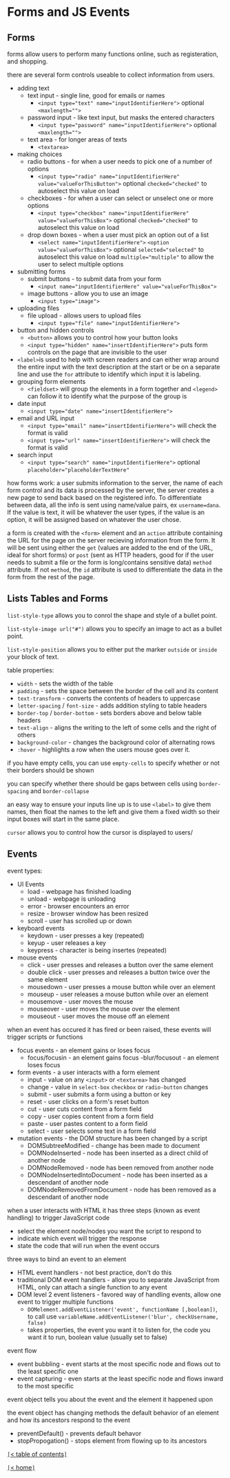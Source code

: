 # Forms and JS Events

<!-- from HTML&CSS by Jon Duckett -->
## Forms

forms allow users to perform many functions online, such as registeration, and shopping.

there are several form controls useable to collect information from users.

- adding text
  - text input - single line, good for emails or names
    - `<input type="text" name="inputIdentifierHere">` optional `<maxlength="">`
  - password input - like text input, but masks the entered characters
    - `<input type="password" name="inputIdentifierHere">` optional `<maxlength="">`
  - text area - for longer areas of texts
    - `<textarea>`
- making choices
  - radio buttons - for when a user needs to pick one of a number of options
    - `<input type="radio" name="inputIdentifierHere" value="valueForThisButton">` optional `checked="checked"` to autoselect this value on load
  - checkboxes - for when a  user can select or unselect one or more options
    - `<input type="checkbox" name="inputIdentifierHere" value="valueForThisBox">` optional `checked="checked"` to autoselect this value on load
  - drop down boxes - when a user must pick an option out of a list
    - `<select name="inputIdentifierHere">` `<option value="valueForThisBox">` optional `selected="selected"` to autoselect this value on load `multiple="multiple"` to allow the user to select multiple options
- submitting forms
  - submit buttons - to submit data from your form
    - `<input name="inputIdentifierHere" value="valueForThisBox">`
  - image buttons - allow you to use an image
    - `<input type="image">`
- uploading files
  - file upload - allows users to upload files
    - `<input type="file" name="inputIdentifierHere">`
- button and hidden controls
  - `<button>` allows you to control how your button looks
  - `<input type="hidden" name="insertIdentifierHere">` puts form controls on the page that are invisible to the user
- `<label>`is used to help with screen readers and can either wrap around the entire input with the text description at the start or be on a separate line and use the `for` attribute to identify which input it is labeling.
- grouping form elements
  - `<fieldset>` will group the elements in a form together and `<legend>` can follow it to identify what the purpose of the group is
- date input
  - `<input type="date" name="insertIdentifierHere">`
- email and URL input
  - `<input type="email" name="insertIdentifierHere">` will check the format is valid
  - `<input type="url" name="insertIdentifierHere">` will check the format is valid
- search input
  - `<input type="search" name="inputIdentifierHere">` optional `placeholder="placeholderTextHere"`

how forms work: a user submits information to the server, the name of each form control and its data is processed by the server, the server creates a new page to send back based on the registered info. To differentiate between data, all the info is sent using name/value pairs, ex `username=dana`. If the value is text, it will be whatever the user types, if the value is an option, it will be assigned based on whatever the user chose.

a form is created with the `<form>` element and an `action` attribute containing the URL for the page on the server recieving information from the form. It will be sent using either the `get` (values are added to the end of the URL, ideal for short forms) or `post` (sent as HTTP headers, good for if the user needs to submit a file or the form is long/contains sensitive data) `method` attribute. If not `method`, the `id` attribute is used to differentiate the data in the form from the rest of the page.

## Lists Tables and Forms

`list-style-type` allows you to conrol the shape and style of a bullet point.

`list-style-image url("#")` allows you to specify an image to act as a bullet point.

`list-style-position` allows you to either put the marker `outside` or `inside` your block of text.

table properties:

- `width` - sets the width of the table
- `padding` - sets the space between the border of the cell and its content
- `text-transform` - converts the contents of headers to uppercase
- `letter-spacing` / `font-size` - adds addition styling to table headers
- `border-top` / `border-bottom` - sets borders above and below table headers
- `text-align` - aligns the writing to the left of some cells and the right of others
- `background-color` - changes the background color of alternating rows
- `:hover` - highlights a row when the users mouse goes over it.

if you have empty cells, you can use `empty-cells` to specify whether or not their borders should be shown

you can specify whether there should be gaps between cells using `border-spacing` and `border-collapse`

an easy way to ensure your inputs line up is to use `<label>` to give them names, then float the names to the left and give them a fixed width so their input boxes will start in the same place.

`cursor` allows you to control how the cursor is displayed to users/

## Events

event types:

- UI Events
  - load - webpage has finished loading
  - unload - webpage is unloading
  - error - browser encounters an error
  - resize - browser window has been resized
  - scroll - user has scrolled up or down
- keyboard events
  - keydown - user presses a key (repeated)
  - keyup - user releases a key
  - keypress - character is being insertes (repeated)
- mouse events
  - click - user presses and releases a button over the same element
  - double click - user presses and releases a button twice over the same element
  - mousedown - user presses a mouse button while over an element
  - mouseup - user releases a mouse button while over an element
  - mousemove - user moves the mouse
  - mouseover - user moves the mouse over the element
  - mouseout - user moves the mouse off an element

when an event has occured it has fired or been raised, these events will trigger scripts or functions

- focus events - an element gains or loses focus
  - focus/focusin - an element gains focus
  -blur/focusout - an element loses focus
- form events - a user interacts with a form element
  - input - value on any `<input>` or `<textarea>` has changed
  - change - value in `select-box` `checkbox` or `radio-button` changes
  - submit - user submits a form using a button or key
  - reset - user clicks on a form's reset button
  - cut - user cuts content from a form field
  - copy - user copies content from a form field
  - paste - user pastes content to a form field
  - select - user selects some text in a form field
- mutation events - the DOM structure has been changed by a script
  - DOMSubtreeModified - change has been made to document
  - DOMNodeInserted - node has been inserted as a direct child of another node
  - DOMNodeRemoved - node has been removed from another node
  - DOMNodeInsertedIntoDocument - node has been inserted as a descendant of another node
  - DOMNodeRemovedFromDocument - node has been removed as a descendant of another node

when a user interacts with HTML it has three steps (known as event handling) to trigger JavaScript code

- select the element node/nodes you want the script to respond to
- indicate which event will trigger the response
- state the code that will run when the event occurs

three ways to bind an event to an element

- HTML event handlers - not best practice, don't do this
- traditional DOM event handlers - allow you to separate JavaScript from HTML, only can attach a single function to any event
- DOM level 2 event listeners - favored way of handling events, allow one event to trigger multiple functions
  - `DOMelement.addEventListener('event', functionName [,boolean])`, to call use `variableName.addEventListener('blur', checkUsername, false)`
  - takes properties, the event you want it to listen for, the code you want it to run, boolean value (usually set to false)

event flow

- event bubbling - event starts at the most specific node and flows out to the least specific one
- event capturing - even starts at the least specific node and flows inward to the most specific

event object tells you about the event and the element it happened upon

the event object has changing methods the default behavior of an element and how its ancestors respond to the event

- preventDefault() - prevents default behavor
- stopPropogation() - stops element from flowing up to its ancestors

[`[`< table of contents`]`](code201.md)

[`[`< home`]`](README.md)
